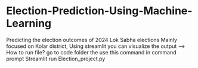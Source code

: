 # Election-Prediction-Using-Machine-Learning
Predicting the election outcomes of 2024 Lok Sabha elections Mainly focused on Kolar district, Using streamlit you can visualize the output
--> How to run file?
go to code folder the use this command in command prompt 
Streamlit run Election_project.py
